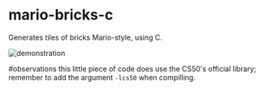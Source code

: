 # mario-bricks-c
Generates tiles of bricks Mario-style, using C.

![demonstration](https://camo.githubusercontent.com/144d452deae63d42b9ac539c5935e8157b0d0c32/68747470733a2f2f692e696d6775722e636f6d2f4f6a6e5245776d2e706e67)

#observations
this little piece of code does use the CS50's official library; remember to add the argument ```-lcs50``` when compilling.
